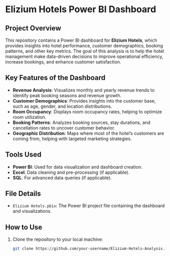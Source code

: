 # Elizium Hotels Power BI Dashboard

## Project Overview

This repository contains a Power BI dashboard for **Elizium Hotels**, which provides insights into hotel performance, customer demographics, booking patterns, and other key metrics. The goal of this analysis is to help the hotel management make data-driven decisions to improve operational efficiency, increase bookings, and enhance customer satisfaction.

## Key Features of the Dashboard

- **Revenue Analysis**: Visualizes monthly and yearly revenue trends to identify peak booking seasons and revenue growth.
- **Customer Demographics**: Provides insights into the customer base, such as age, gender, and location distributions.
- **Room Occupancy**: Displays room occupancy rates, helping to optimize room utilization.
- **Booking Patterns**: Analyzes booking sources, stay durations, and cancellation rates to uncover customer behavior.
- **Geographic Distribution**: Maps where most of the hotel’s customers are coming from, helping with targeted marketing strategies.

## Tools Used

- **Power BI**: Used for data visualization and dashboard creation.
- **Excel**: Data cleaning and pre-processing (if applicable).
- **SQL**: For advanced data queries (if applicable).

## File Details

- `Elizium Hotels.pbix`: The Power BI project file containing the dashboard and visualizations.

## How to Use

1. Clone the repository to your local machine:
   ```bash
   git clone https://github.com/your-username/Elizium-Hotels-Analysis.git
